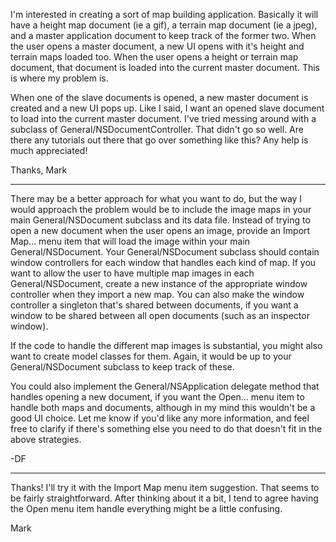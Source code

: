 

I'm interested in creating a sort of map building application.  Basically it will have a height map document (ie a gif), a terrain map document (ie a jpeg), and a master application document to keep track of the former two.  When the user opens a master document, a new UI opens with it's height and terrain maps loaded too.  When the user opens a height or terrain map document, that document is loaded into the current master document.  This is where my problem is.

When one of the slave documents is opened, a new master document is created and a new UI pops up.  Like I said, I want an opened slave document to load into the current master document.  I've tried messing around with a subclass of General/NSDocumentController.  That didn't go so well.  Are there any tutorials out there that go over something like this?  Any help is much appreciated!

Thanks,
Mark

----

There may be a better approach for what you want to do, but the way I would approach the problem would be to include the image maps in your main General/NSDocument subclass and its data file. Instead of trying to open a new document when the user opens an image, provide an Import Map... menu item that will load the image within your main General/NSDocument.  Your General/NSDocument subclass should contain window controllers for each window that handles each kind of map. If you want to allow the user to have multiple map images in each General/NSDocument, create a new instance of the appropriate window controller when they import a new map. You can also make the window controller a singleton that's shared between documents, if you want a window to be shared between all open documents (such as an inspector window).

If the code to handle the different map images is substantial, you might also want to create model classes for them. Again, it would be up to your General/NSDocument subclass to keep track of these.

You could also implement the General/NSApplication delegate method that handles opening a new document, if you want the Open... menu item to handle both maps and documents, although in my mind this wouldn't be a good UI choice. Let me know if you'd like any more information, and feel free to clarify if there's something else you need to do that doesn't fit in the above strategies.

-DF

----

Thanks!  I'll try it with the Import Map menu item suggestion.  That seems to be fairly straightforward.  After thinking about it a bit, I tend to agree having the Open menu item handle everything might be a little confusing.

Mark